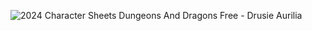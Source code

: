 ![2024 Character Sheets Dungeons And Dragons Free - Drusie Aurilia](https://external-content.duckduckgo.com/iu/?u=https%3A%2F%2Fi.redd.it%2F00lczac0fc2b1.png&f=1&nofb=1&ipt=f41b6b4e6e577adffe84293ebdbd0bce671a65e52338f05e10c09236945da93b)
